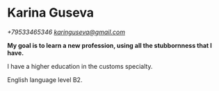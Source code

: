 # Karina Guseva

*+79533465346 karinguseva@gmail.com*

**My goal is to learn a new profession, using all the stubbornness that I have.**

I have a higher education in the customs specialty.

English language level B2.